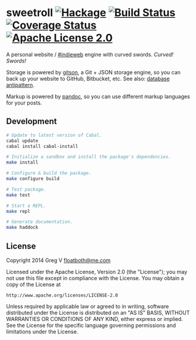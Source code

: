 # sweetroll [![Hackage](https://img.shields.io/hackage/v/sweetroll.svg?style=flat)](https://hackage.haskell.org/package/sweetroll) [![Build Status](https://img.shields.io/travis/myfreeweb/sweetroll.svg?style=flat)](https://travis-ci.org/myfreeweb/sweetroll) [![Coverage Status](https://img.shields.io/coveralls/myfreeweb/sweetroll.svg?style=flat)](https://coveralls.io/r/myfreeweb/sweetroll) [![Apache License 2.0](https://img.shields.io/badge/license-Apache%202.0-brightgreen.svg?style=flat)](https://www.tldrlegal.com/l/apache2)

A personal website / [#indieweb] engine with curved swords. *Curved! Swords!*

Storage is powered by [gitson], a Git + JSON storage engine, so you can back up your website to GitHub, Bitbucket, etc. See also: [database antipattern].

Markup is powered by [pandoc], so you can use different markup languages for your posts.

[#indieweb]: http://indiewebcamp.com/
[database antipattern]: http://indiewebcamp.com/database-antipattern
[gitson]: https://github.com/myfreeweb/gitson
[pandoc]: http://johnmacfarlane.net/pandoc/

## Development

```bash
# Update to latest version of Cabal.
cabal update
cabal install cabal-install

# Initialize a sandbox and install the package's dependencies.
make install

# Configure & build the package.
make configure build

# Test package.
make test

# Start a REPL.
make repl

# Generate documentation.
make haddock
```

## License

Copyright 2014 Greg V <floatboth@me.com>

Licensed under the Apache License, Version 2.0 (the "License");
you may not use this file except in compliance with the License.
You may obtain a copy of the License at

    http://www.apache.org/licenses/LICENSE-2.0

Unless required by applicable law or agreed to in writing, software
distributed under the License is distributed on an "AS IS" BASIS,
WITHOUT WARRANTIES OR CONDITIONS OF ANY KIND, either express or implied.
See the License for the specific language governing permissions and
limitations under the License.
